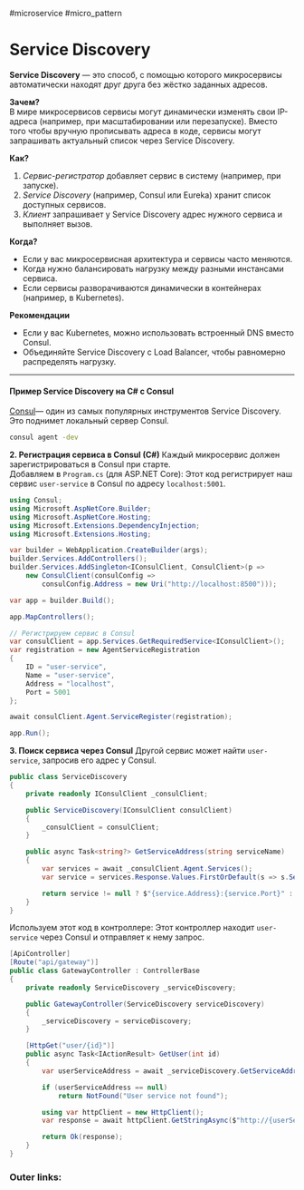#microservice #micro_pattern

# Service Discovery

**Service Discovery** — это способ, с помощью которого микросервисы автоматически находят друг друга без жёстко заданных адресов.

**Зачем?**  
В мире микросервисов сервисы могут динамически изменять свои IP-адреса (например, при масштабировании или перезапуске). Вместо того чтобы вручную прописывать адреса в коде, сервисы могут запрашивать актуальный список через Service Discovery.

**Как?**
1. *Сервис-регистратор* добавляет сервис в систему (например, при запуске).
2. *Service Discovery* (например, Consul или Eureka) хранит список доступных сервисов.
3. *Клиент* запрашивает у Service Discovery адрес нужного сервиса и выполняет вызов.

**Когда?**
- Если у вас микросервисная архитектура и сервисы часто меняются.
- Когда нужно балансировать нагрузку между разными инстансами сервиса.
- Если сервисы разворачиваются динамически в контейнерах (например, в Kubernetes).

**Рекомендации**
- Если у вас Kubernetes, можно использовать встроенный DNS вместо Consul.
- Объединяйте Service Discovery с Load Balancer, чтобы равномерно распределять нагрузку.

---
#### **Пример Service Discovery на C# с Consul**

[Consul](https://developer.hashicorp.com/consul/downloads)— один из самых популярных инструментов Service Discovery.
Это поднимет локальный сервер Consul.
```sh
consul agent -dev
```

**2. Регистрация сервиса в Consul (C#)**
Каждый микросервис должен зарегистрироваться в Consul при старте.  
Добавляем в `Program.cs` (для ASP.NET Core):
Этот код регистрирует наш сервис `user-service` в Consul по адресу `localhost:5001`.
```csharp
using Consul;
using Microsoft.AspNetCore.Builder;
using Microsoft.AspNetCore.Hosting;
using Microsoft.Extensions.DependencyInjection;
using Microsoft.Extensions.Hosting;

var builder = WebApplication.CreateBuilder(args);
builder.Services.AddControllers();
builder.Services.AddSingleton<IConsulClient, ConsulClient>(p => 
    new ConsulClient(consulConfig => 
        consulConfig.Address = new Uri("http://localhost:8500")));

var app = builder.Build();

app.MapControllers();

// Регистрируем сервис в Consul
var consulClient = app.Services.GetRequiredService<IConsulClient>();
var registration = new AgentServiceRegistration
{
    ID = "user-service",
    Name = "user-service",
    Address = "localhost",
    Port = 5001
};

await consulClient.Agent.ServiceRegister(registration);

app.Run();
```

**3. Поиск сервиса через Consul**
Другой сервис может найти `user-service`, запросив его адрес у Consul.
```csharp
public class ServiceDiscovery
{
    private readonly IConsulClient _consulClient;

    public ServiceDiscovery(IConsulClient consulClient)
    {
        _consulClient = consulClient;
    }

    public async Task<string?> GetServiceAddress(string serviceName)
    {
        var services = await _consulClient.Agent.Services();
        var service = services.Response.Values.FirstOrDefault(s => s.Service.Equals(serviceName, StringComparison.OrdinalIgnoreCase));

        return service != null ? $"{service.Address}:{service.Port}" : null;
    }
}
```

Используем этот код в контроллере:
Этот контроллер находит `user-service` через Consul и отправляет к нему запрос.
```csharp
[ApiController]
[Route("api/gateway")]
public class GatewayController : ControllerBase
{
    private readonly ServiceDiscovery _serviceDiscovery;

    public GatewayController(ServiceDiscovery serviceDiscovery)
    {
        _serviceDiscovery = serviceDiscovery;
    }

    [HttpGet("user/{id}")]
    public async Task<IActionResult> GetUser(int id)
    {
        var userServiceAddress = await _serviceDiscovery.GetServiceAddress("user-service");

        if (userServiceAddress == null)
            return NotFound("User service not found");

        using var httpClient = new HttpClient();
        var response = await httpClient.GetStringAsync($"http://{userServiceAddress}/api/users/{id}");

        return Ok(response);
    }
}
```

### Outer links:

